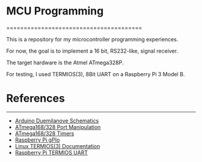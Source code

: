 # MCU Programming
=======================================

This is a repository for my microcontroller programming experiences. 

For now, the goal is to implement a 16 bit, RS232-like, signal receiver.

The target hardware is the Atmel ATmega328P.

For testing, I used TERMIOS(3), 8Bit UART on a Raspberry Pi 3 Model B.


# References
--------------------------------------
- [Arduino Duemilanove Schematics](https://www.arduino.cc/en/uploads/Main/arduino-duemilanove-schematic.pdf)
- [ATmega168/328 Port Manipulation](https://www.arduino.cc/en/Reference/PortManipulation)
- [ATmega168/328 Timers](https://sites.google.com/site/qeewiki/books/avr-guide/timers-on-the-atmega328)
- [Raspberry Pi gPIo](https://docs.microsoft.com/en-us/windows/iot-core/media/pinmappingsrpi/rp2_pinout.png)
- [Linux TERMIOS(3) Documentation](http://man7.org/linux/man-pages/man3/termios.3.html)
- [Raspberry Pi TERMIOS UART](http://www.raspberry-projects.com/pi/programming-in-c/uart-serial-port/using-the-uart)
